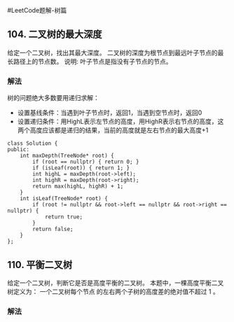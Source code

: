 #LeetCode题解-树篇
## 104. 二叉树的最大深度
给定一个二叉树，找出其最大深度。
二叉树的深度为根节点到最远叶子节点的最长路径上的节点数。
说明: 叶子节点是指没有子节点的节点。
### 解法
树的问题绝大多数要用递归求解：
* 设置基线条件：当遇到叶子节点时，返回1，当遇到空节点时，返回0
* 设置递归条件：用HighL表示左节点的高度，用HighR表示右节点的高度，这两个高度应该都是递归的结果，当前的高度就是左右节点的最大高度+1 
```
class Solution {
public:
    int maxDepth(TreeNode* root) {
        if (root == nullptr) { return 0; }
        if (isLeaf(root)) { return 1; }
        int highL = maxDepth(root->left);
        int highR = maxDepth(root->right);
        return max(highL, highR) + 1;
    }
    int isLeaf(TreeNode* root) {
        if (root != nullptr && root->left == nullptr && root->right == nullptr) {
            return true;
        }
        return false;
    }
};
```
## 110. 平衡二叉树
给定一个二叉树，判断它是否是高度平衡的二叉树。
本题中，一棵高度平衡二叉树定义为：
一个二叉树每个节点 的左右两个子树的高度差的绝对值不超过 1 。
### 解法
